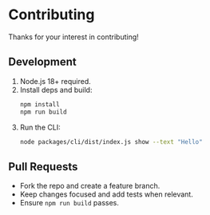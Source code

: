 # Contributing

Thanks for your interest in contributing!

## Development

1. Node.js 18+ required.
2. Install deps and build:
   ```bash
   npm install
   npm run build
   ```
3. Run the CLI:
   ```bash
   node packages/cli/dist/index.js show --text "Hello"
   ```

## Pull Requests

- Fork the repo and create a feature branch.
- Keep changes focused and add tests when relevant.
- Ensure `npm run build` passes.

